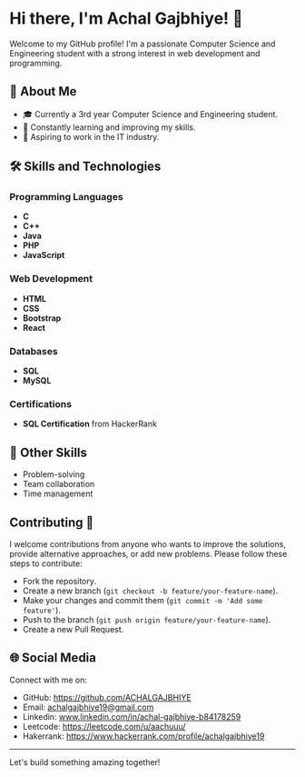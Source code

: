 # Hi there, I'm Achal Gajbhiye! 👋

Welcome to my GitHub profile! I'm a passionate Computer Science and Engineering student with a strong interest in web development and programming.

## 🚀 About Me

- 🎓 Currently a 3rd year Computer Science and Engineering student.
- 🌱 Constantly learning and improving my skills.
- 💼 Aspiring to work in the IT industry.

## 🛠️ Skills and Technologies

### Programming Languages
- **C**
- **C++**
- **Java**
- **PHP**
- **JavaScript**

### Web Development
- **HTML**
- **CSS**
- **Bootstrap**
- **React**

### Databases
- **SQL**
- **MySQL**

### Certifications
- **SQL Certification** from HackerRank

## 🌟 Other Skills
- Problem-solving
- Team collaboration
- Time management

## Contributing 🤝

I welcome contributions from anyone who wants to improve the solutions, provide alternative approaches, or add new problems. Please follow these steps to contribute:

- Fork the repository.
- Create a new branch (`git checkout -b feature/your-feature-name`).
- Make your changes and commit them (`git commit -m 'Add some feature'`).
- Push to the branch (`git push origin feature/your-feature-name`).
- Create a new Pull Request.

## 🌐 Social Media

Connect with me on:
- GitHub: https://github.com/ACHALGAJBHIYE
- Email: achalgajbhiye19@gmail.com
- Linkedin: www.linkedin.com/in/achal-gajbhiye-b84178259
- Leetcode: https://leetcode.com/u/aachuuu/
- Hakerrank: https://www.hackerrank.com/profile/achalgajbhiye19

---

Let's build something amazing together!
